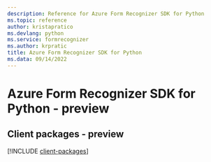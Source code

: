 ```yaml
---
description: Reference for Azure Form Recognizer SDK for Python
ms.topic: reference
author: kristapratico
ms.devlang: python
ms.service: formrecognizer
ms.author: krpratic
title: Azure Form Recognizer SDK for Python
ms.data: 09/14/2022
---
```

# Azure Form Recognizer SDK for Python - preview

## Client packages - preview
[!INCLUDE [client-packages](form-recognizer-client-index.md)]
